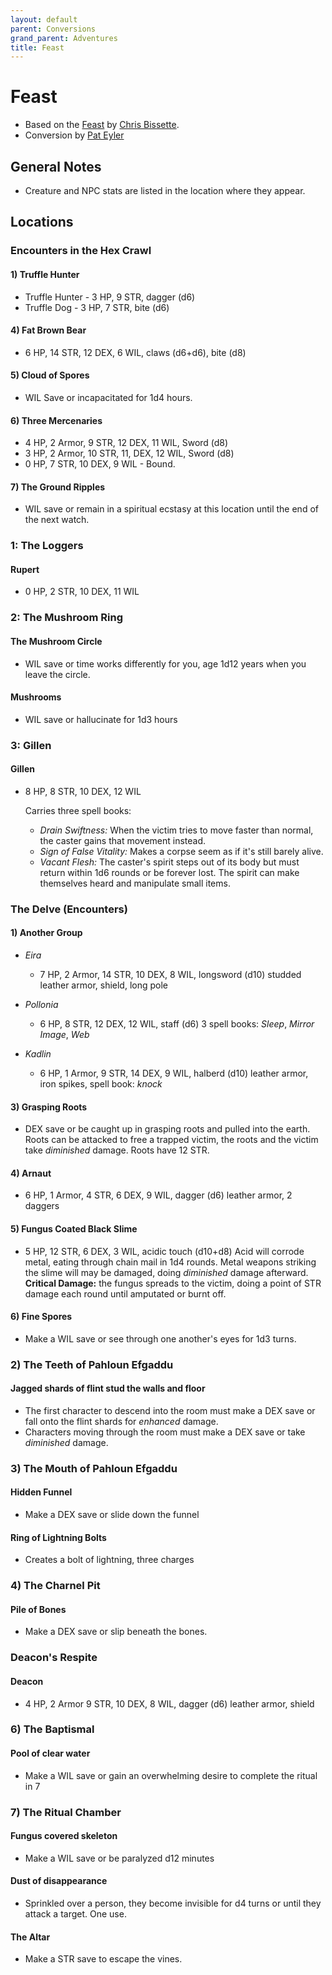 ```yaml
---
layout: default
parent: Conversions
grand_parent: Adventures
title: Feast
---
```


# Feast

- Based on the [Feast](https://loottheroom.itch.io/feast) by [Chris Bissette](https://loottheroom.uk/).
- Conversion by [Pat Eyler](https://footofthemountainadventures.blogspot.com/)

## General Notes
- Creature and NPC stats are listed in the location where they appear.

## Locations
### Encounters in the Hex Crawl

#### 1) Truffle Hunter

- Truffle Hunter - 3 HP, 9 STR, dagger (d6)
- Truffle Dog - 3 HP, 7 STR, bite (d6)

#### 4) Fat Brown Bear

- 6 HP, 14 STR, 12 DEX, 6 WIL, claws (d6+d6), bite (d8)

#### 5) Cloud of Spores

- WIL Save or incapacitated for 1d4 hours.

#### 6) Three Mercenaries

- 4 HP, 2 Armor, 9 STR, 12 DEX, 11 WIL, Sword (d8)
- 3 HP, 2 Armor, 10 STR, 11, DEX, 12 WIL, Sword (d8)
- 0 HP,  7 STR, 10 DEX, 9 WIL - Bound.

#### 7) The Ground Ripples

- WIL save or remain in a spiritual ecstasy at this location until the end of the next watch. 

### 1: The Loggers

#### Rupert
- 0 HP,  2 STR, 10 DEX, 11 WIL

### 2: The Mushroom Ring

#### The Mushroom Circle

- WIL save or time works differently for you, age 1d12 years when you leave the circle.

#### Mushrooms

- WIL save or hallucinate for 1d3 hours

### 3: Gillen

#### Gillen

- 8 HP,  8 STR, 10 DEX, 12 WIL 

  Carries three spell books:
  - *Drain Swiftness:* When the victim tries to move faster than normal, the caster gains that movement instead.
  - *Sign of False Vitality:* Makes a corpse seem as if it's still barely alive.
  - *Vacant Flesh:* The caster's spirit steps out of its body but must return within 1d6 rounds or be forever lost. The spirit can make themselves heard and manipulate small items.

### The Delve (Encounters)

#### 1) Another Group

- *Eira*
  - 7 HP,  2 Armor, 14 STR, 10 DEX, 8 WIL, longsword (d10)
    studded leather armor, shield, long pole

- *Pollonia*
  - 6 HP, 8 STR, 12 DEX, 12 WIL, staff (d6)
    3 spell books: *Sleep*, *Mirror Image*, *Web*

- *Kadlin*
  - 6 HP,  1 Armor, 9 STR, 14 DEX, 9 WIL, halberd (d10)
    leather armor, iron spikes, spell book: *knock*


#### 3) Grasping Roots

- DEX save or be caught up in grasping roots and pulled into the earth.
  Roots can be attacked to free a trapped victim, the roots and the victim take *diminished* damage. Roots have 12 STR.

#### 4) Arnaut

- 6 HP, 1 Armor, 4 STR, 6 DEX, 9 WIL, dagger (d6)
  leather armor, 2 daggers

#### 5) Fungus Coated Black Slime

- 5 HP, 12 STR, 6 DEX, 3 WIL, acidic touch (d10+d8)
  Acid will corrode metal, eating through chain mail in 1d4 rounds. Metal weapons striking the slime will may be damaged, doing *diminished* damage afterward.
  **Critical Damage:** the fungus spreads to the victim, doing a point of STR damage each round until amputated or burnt off.

#### 6) Fine Spores

- Make a WIL save or see through one another's eyes for 1d3 turns. 

### 2) The Teeth of Pahloun Efgaddu

#### Jagged shards of flint stud the walls and floor

- The first character to descend into the room must make a DEX save or fall onto the flint shards for *enhanced* damage.
- Characters moving through the room must make a DEX save or take *diminished* damage.

### 3) The Mouth of Pahloun Efgaddu

#### Hidden Funnel

- Make a DEX save or slide down the funnel

#### Ring of Lightning Bolts

- Creates a bolt of lightning, three charges

### 4) The Charnel Pit

#### Pile of Bones

- Make a DEX save or slip beneath the bones.

### Deacon's Respite

#### Deacon

- 4 HP, 2 Armor 9 STR, 10 DEX, 8 WIL, dagger (d6)
  leather armor, shield

### 6) The Baptismal

#### Pool of clear water

- Make a WIL save or gain an overwhelming desire to complete the ritual in 7

### 7) The Ritual Chamber

#### Fungus covered skeleton

- Make a WIL save or be paralyzed d12 minutes

#### Dust of disappearance

- Sprinkled over a person, they become invisible for d4 turns or until they attack a target. One use.

#### The Altar

- Make a STR save to escape the vines.
